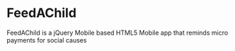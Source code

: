FeedAChild
==========

FeedAChild is a jQuery Mobile based HTML5 Mobile app that reminds micro payments for social causes
